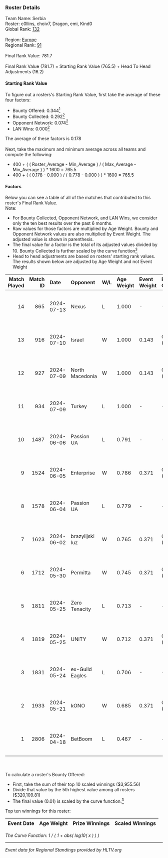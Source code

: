### Roster Details<br />
Team Name: Serbia<br />
Roster: c0llins, choiv7, Dragon, emi, Kind0<br />
Global Rank: [132](../standings_global.md)<br />
<br />
Region: [Europe]( ../standings_europe.md)<br />
Regional Rank: [91]( ../standings_europe.md)<br />
<br />
Final Rank Value:  781.7<br />
<br />
Final Rank Value (781.7) = Starting Rank Value (765.5) + Head To Head Adjustments (16.2)<br />

#### Starting Rank Value<br />
To figure out a rosters's Starting Rank Value, first take the average of these four factors:<br />
- Bounty Offered: 0.344[<sup>1</sup>](#table2)
- Bounty Collected: 0.292[<sup>2</sup>](#table1)
- Opponent Network: 0.074[<sup>2</sup>](#table1)
- LAN Wins: 0.000[<sup>2</sup>](#table1)

The average of these factors is 0.178<br />
<br />
Next, take the maximum and minimum average across all teams and compute the following:<br />
- 400 + ( ( Roster_Average - Min_Average ) / ( Max_Average - Min_Average ) ) * 1600 = 765.5
- 400 + ( ( 0.178 - 0.000 ) / ( 0.778 - 0.000 ) ) * 1600 = 765.5


#### Factors<br />
Below you can see a table of all of the matches that contributed to this roster's Final Rank Value.<br />
Note:<br />

- For Bounty Collected, Opponent Network, and LAN Wins, we consider only the ten best results over the past 6 months.
- Raw values for those factors are multiplied by Age Weight. Bounty and Opponent Network values are also multiplied by Event Weight. The adjusted value is shown in parenthesis.
- The final value for a factor is the total of its adjusted values divided by 10. Bounty Collected is further scaled by the curve function[<sup>3</sup>](#curveFunction)
- Head to head adjustments are based on rosters' starting rank values. The results shown below are adjusted by Age Weight and not Event Weight
<span id="table1"></span><br />


| Match Played | Match ID | Date       | Opponent        | W/L | Age Weight | Event Weight | Bounty Collected | Opponent Network | LAN Wins  | H2H Adj. | Roster                              |
| -: | -: | :- | :- | :- | :- | :- | :- | :- | :- | -: | :- |
|           14 |      865 | 2024-07-13 | Nexus           | L   | 1.000      | -            | -                | -                | -         |   -17.95 | c0llins, choiv7, Dragon, emi, Kind0 |
|           13 |      916 | 2024-07-10 | Israel          | W   | 1.000      | 0.143        | 0.000 (0.000)    | 0.038 (0.005)    | 0 (0.000) |     3.10 | c0llins, Dragon, emi, Kind0, VLDN   |
|           12 |      927 | 2024-07-09 | North Macedonia | W   | 1.000      | 0.143        | 0.000 (0.000)    | 0.000 (0.000)    | 0 (0.000) |     3.08 | c0llins, choiv7, Dragon, emi, Kind0 |
|           11 |      934 | 2024-07-09 | Turkey          | L   | 1.000      | -            | -                | -                | -         |   -25.74 | c0llins, choiv7, Dragon, emi, Kind0 |
|           10 |     1487 | 2024-06-06 | Passion UA      | L   | 0.791      | -            | -                | -                | -         |    -5.06 | aidKiT, c0llins, Dragon, emi, xicoz |
|            9 |     1524 | 2024-06-05 | Enterprise      | W   | 0.786      | 0.371        | 0.039 (0.011)    | 0.641 (0.187)    | 0 (0.000) |    16.61 | aidKiT, c0llins, Dragon, emi, VLDN  |
|            8 |     1578 | 2024-06-04 | Passion UA      | L   | 0.779      | -            | -                | -                | -         |    -4.53 | aidKiT, c0llins, Dragon, emi, xicoz |
|            7 |     1623 | 2024-06-02 | brazylijski luz | W   | 0.765      | 0.371        | 0.008 (0.002)    | 0.250 (0.071)    | 0 (0.000) |    13.38 | aidKiT, c0llins, Dragon, emi, xicoz |
|            6 |     1712 | 2024-05-30 | Permitta        | W   | 0.745      | 0.371        | 0.039 (0.011)    | 0.919 (0.254)    | 0 (0.000) |    16.38 | aidKiT, c0llins, Dragon, emi, xicoz |
|            5 |     1811 | 2024-05-25 | Zero Tenacity   | L   | 0.713      | -            | -                | -                | -         |    -3.21 | aidKiT, c0llins, Dragon, emi, xicoz |
|            4 |     1819 | 2024-05-25 | UNiTY           | W   | 0.712      | 0.371        | 0.024 (0.006)    | 0.331 (0.087)    | 0 (0.000) |    16.39 | aidKiT, c0llins, Dragon, emi, xicoz |
|            3 |     1831 | 2024-05-24 | ex-Guild Eagles | L   | 0.706      | -            | -                | -                | -         |    -9.25 | aidKiT, c0llins, Dragon, emi, xicoz |
|            2 |     1933 | 2024-05-21 | kONO            | W   | 0.685      | 0.371        | 0.028 (0.007)    | 0.553 (0.140)    | 0 (0.000) |    13.41 | aidKiT, c0llins, Dragon, emi, xicoz |
|            1 |     2806 | 2024-04-18 | BetBoom         | L   | 0.467      | -            | -                | -                | -         |    -0.40 | aidKiT, c0llins, Dragon, emi, xicoz |

<br />
<span id="table2"></span><br />
To calculate a roster's Bounty Offered:<br />

- First, take the sum of their top 10 scaled winnings ($3,955.56)
- Divide that value by the 5th highest value among all rosters ($320,109.81)
- The final value (0.01) is scaled by the curve function.[<sup>3</sup>](#curveFunction)

Top ten winnings for this roster:<br />

| Event Date | Age Weight | Prize Winnings | Scaled Winnings |
| :- | -: | :- | :- |


<span id="curveFunction"></span>_The Curve Function: 1 / ( 1 + abs( log10( x ) ) )_<br />

---
_Event data for Regional Standings provided by HLTV.org_<br />
